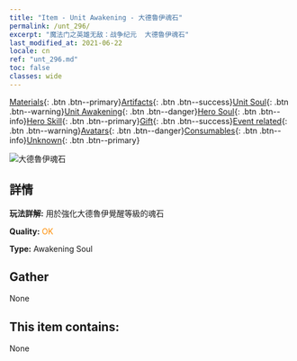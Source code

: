 ```yaml
---
title: "Item - Unit Awakening - 大德魯伊魂石"
permalink: /unt_296/
excerpt: "魔法门之英雄无敌：战争纪元  大德魯伊魂石"
last_modified_at: 2021-06-22
locale: cn
ref: "unt_296.md"
toc: false
classes: wide
---
```

 [Materials](/ItemsCN/){: .btn .btn--primary}[Artifacts](/ItemsCN/Artifacts/){: .btn .btn--success}[Unit Soul](/ItemsCN/UnitSoul/){: .btn .btn--warning}[Unit Awakening](/ItemsCN/UnitAwakening/){: .btn .btn--danger}[Hero Soul](/ItemsCN/HeroSoul/){: .btn .btn--info}[Hero Skill](/ItemsCN/HeroSkill/){: .btn .btn--primary}[Gift](/ItemsCN/Gift/){: .btn .btn--success}[Event related](/ItemsCN/Events/){: .btn .btn--warning}[Avatars](/ItemsCN/Avatars/){: .btn .btn--danger}[Consumables](/ItemsCN/Consumables/){: .btn .btn--info}[Unknown](/ItemsCN/Unknown/){: .btn .btn--primary}

 ![大德魯伊魂石](/images/u/tia_deluyi.jpg)

## 詳情
 **玩法詳解:** 用於強化大德魯伊覺醒等級的魂石

 **Quality:** <span style="color: #FF8C00">OK</span>

 **Type:** Awakening Soul

## Gather

  None

## This item contains:

  None

